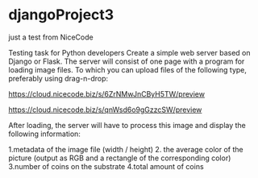 # djangoProject3
just a test from NiceCode

Testing task for Python developers
Create a simple web server based on Django or Flask. 
The server will consist of one page with a program for loading image files. 
To which you can upload files of the following type, preferably using drag-n-drop:

https://cloud.nicecode.biz/s/6ZrNMwJnCByH5TW/preview

https://cloud.nicecode.biz/s/qnWsd6o9gGzzcSW/preview

After loading, the server will have to process this image and display the following information:

1.metadata of the image file (width / height)
2. the average color of the picture (output as RGB and a rectangle of the corresponding color)
3.number of coins on the substrate
4.total amount of coins
